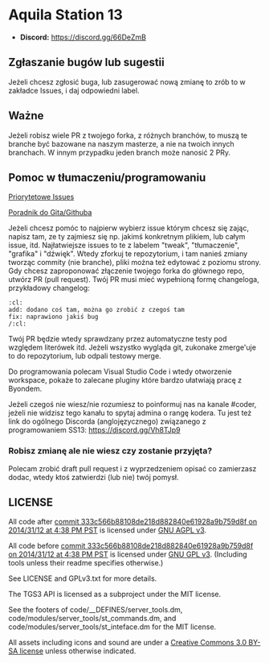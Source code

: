 # Aquila Station 13

* **Discord:** https://discord.gg/66DeZmB

## Zgłaszanie bugów lub sugestii

Jeżeli chcesz zgłosić buga, lub zasugerować nową zmianę to zrób to w zakładce Issues, i daj odpowiedni label.

## Ważne
Jeżeli robisz wiele PR z twojego forka, z różnych branchów, to muszą te branche być bazowane na naszym masterze, a nie na twoich innych branchach.
W innym przypadku jeden branch może nanosić 2 PRy.

## Pomoc w tłumaczeniu/programowaniu

[Priorytetowe Issues](https://github.com/aq33/tgstation/projects/3)

[Poradnik do Gita/Githuba](https://github.com/aq33/tgstation/wiki/Podstawy-Gita-i-wprowadzania-zmian)

Jeżeli chcesz pomóc to najpierw wybierz issue którym chcesz się zając, napisz tam, ze ty zajmiesz się np. jakimś konkretnym plikiem, lub całym issue, itd.
Najłatwiejsze issues to te z labelem "tweak", "tłumaczenie", "grafika" i "dźwięk".
Wtedy zforkuj te repozytorium, i tam nanieś zmiany tworząc commity (nie branche),
pliki można też edytować z poziomu strony. Gdy chcesz zaproponować złączenie twojego forka do głównego repo,
utwórz PR (pull request).
Twój PR musi mieć wypełnioną formę changeloga, przykładowy changelog:
```
:cl:
add: dodano coś tam, można go zrobić z czegoś tam
fix: naprawiono jakiś bug
/:cl:
```
Twój PR będzie wtedy sprawdzany przez automatyczne testy pod względem literówek itd.
Jeżeli wszystko wygląda git, zukonake zmerge'uje to do repozytorium, lub odpali testowy merge.

Do programowania polecam Visual Studio Code i wtedy otworzenie workspace, pokaże to zalecane pluginy które bardzo ułatwiają pracę z Byondem.

Jeżeli czegoś nie wiesz/nie rozumiesz to poinformuj nas na kanale #coder, jeżeli nie widzisz tego kanału to spytaj admina o rangę kodera.
Tu jest też link do ogólnego Discorda (anglojęzycznego) związanego z programowaniem SS13: https://discord.gg/Vh8TJp9

### Robisz zmianę ale nie wiesz czy zostanie przyjęta?

Polecam zrobić draft pull request i z wyprzedzeniem opisać co zamierzasz dodac, wtedy ktoś zatwierdzi (lub nie) twój pomysł.

## LICENSE

All code after [commit 333c566b88108de218d882840e61928a9b759d8f on 2014/31/12 at 4:38 PM PST](https://github.com/tgstation/tgstation/commit/333c566b88108de218d882840e61928a9b759d8f) is licensed under [GNU AGPL v3](https://www.gnu.org/licenses/agpl-3.0.html).

All code before [commit 333c566b88108de218d882840e61928a9b759d8f on 2014/31/12 at 4:38 PM PST](https://github.com/tgstation/tgstation/commit/333c566b88108de218d882840e61928a9b759d8f) is licensed under [GNU GPL v3](https://www.gnu.org/licenses/gpl-3.0.html).
(Including tools unless their readme specifies otherwise.)

See LICENSE and GPLv3.txt for more details.

The TGS3 API is licensed as a subproject under the MIT license.

See the footers of code/\_\_DEFINES/server\_tools.dm, code/modules/server\_tools/st\_commands.dm, and code/modules/server\_tools/st\_inteface.dm for the MIT license.

All assets including icons and sound are under a [Creative Commons 3.0 BY-SA license](https://creativecommons.org/licenses/by-sa/3.0/) unless otherwise indicated.
